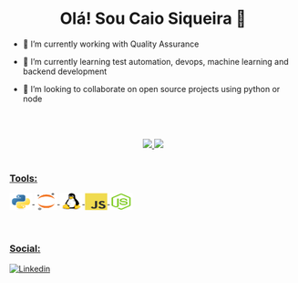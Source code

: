 <h1 align="center">Olá! Sou Caio Siqueira 🤙</h1>

- 🔭 I’m currently working with Quality Assurance

- 🌱 I’m currently learning test automation, devops, machine learning and backend development 

- 👯 I’m looking to collaborate on open source projects using python or node

<br><br>

<div align="center">
  <a href="https://github.com/CaiocSiqueira">
  <img height="160em" src="https://github-readme-stats.vercel.app/api?username=CaiocSiqueira&show_icons=true&theme=synthwave&include_all_commits=true&count_private=true"/>
  <img height="160em" src="https://github-readme-stats.vercel.app/api/top-langs/?username=CaiocSiqueira&layout=compact&langs_count=7&theme=synthwave"/>
</div>


<div style="display: inline_block"><br>
  <h3 align="left">Tools:</h3>
  <img align="center"  height="30" width="40" src="https://raw.githubusercontent.com/devicons/devicon/master/icons/python/python-original.svg">
  <img align="center"  height="30" width="40" src="https://raw.githubusercontent.com/devicons/devicon/master/icons/jupyter/jupyter-original.svg">
  <img align="center"  height="30" width="40" src="https://raw.githubusercontent.com/devicons/devicon/master/icons/linux/linux-original.svg">
  <img align="center"  height="30" width="40" src="https://raw.githubusercontent.com/devicons/devicon/master/icons/javascript/javascript-original.svg">
  <img align="center"  height="30" width="40" src="https://raw.githubusercontent.com/devicons/devicon/master/icons/nodejs/nodejs-original.svg">
 </div><br><br>
  <h3 align="left">Social:</h3>

[![Linkedin](https://img.shields.io/badge/LinkedIn-0077B5?style=for-the-badge&logo=linkedin&logoColor=white)](https://www.linkedin.com/in/caiocesarsiqueira)




<!---
CaiocSiqueira/CaiocSiqueira is a ✨ special ✨ repository because its `README.md` (this file) appears on your GitHub profile.
You can click the Preview link to take a look at your changes.
--->
